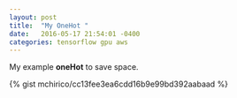 ```yaml
---
layout: post
title:  "My OneHot "
date:   2016-05-17 21:54:01 -0400 
categories: tensorflow gpu aws
---
```


My example **oneHot** to save space.

{% gist mchirico/cc13fee3ea6cdd16b9e99bd392aabaad  %}




